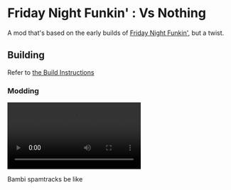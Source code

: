 # Friday Night Funkin' : Vs Nothing
A mod that's based on the early builds of [Friday Night Funkin'](https://github.com/FunkinCrew/Funkin/commits/1.0.0), but a twist.

## Building
Refer to [the Build Instructions](./BUILDING.md)

### Modding

![](README.mp4)

Bambi spamtracks be like

